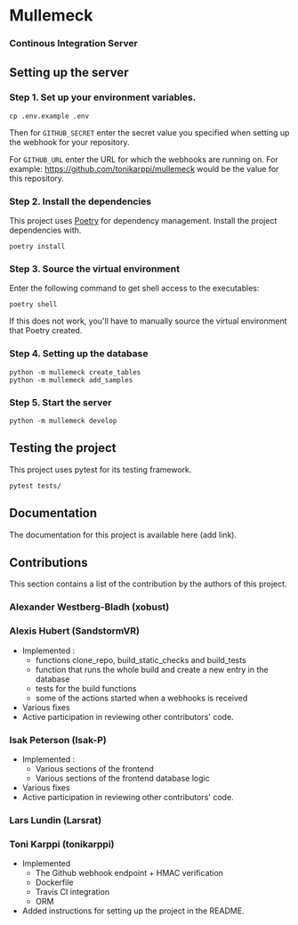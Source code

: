 # Mullemeck

### Continous Integration Server

## Setting up the server

### Step 1. Set up your environment variables.

```
cp .env.example .env
```

Then for `GITHUB_SECRET` enter the secret value you specified when setting up the webhook for your repository.

For `GITHUB_URL` enter the URL for which the webhooks are running on. For example: https://github.com/tonikarppi/mullemeck would be the value for this repository.

### Step 2. Install the dependencies

This project uses [Poetry](https://github.com/sdispater/poetry) for dependency management. Install the project dependencies with.

```
poetry install
```

### Step 3. Source the virtual environment

Enter the following command to get shell access to the executables:

```
poetry shell
```

If this does not work, you'll have to manually source the virtual environment that Poetry created.

### Step 4. Setting up the database

```
python -m mullemeck create_tables
python -m mullemeck add_samples
```

### Step 5. Start the server

```
python -m mullemeck develop
```

## Testing the project

This project uses pytest for its testing framework.

```
pytest tests/
```

## Documentation

The documentation for this project is available here (add link).

## Contributions

This section contains a list of the contribution by the authors of this project.

### Alexander Westberg-Bladh (xobust)

### Alexis Hubert (SandstormVR)

-   Implemented :
    -   functions clone_repo, build_static_checks and build_tests
    -   function that runs the whole build and create a new entry in the database
    -   tests for the build functions
    -   some of the actions started when a webhooks is received
-   Various fixes
-   Active participation in reviewing other contributors' code.

### Isak Peterson (Isak-P)
* Implemented :
  * Various sections of the frontend 
  * Various sections of the frontend database logic
* Various fixes
* Active participation in reviewing other contributors' code.

### Lars Lundin (Larsrat)

### Toni Karppi (tonikarppi)

-   Implemented
    -   The Github webhook endpoint + HMAC verification
    -   Dockerfile
    -   Travis CI integration
    -   ORM
-   Added instructions for setting up the project in the README.
